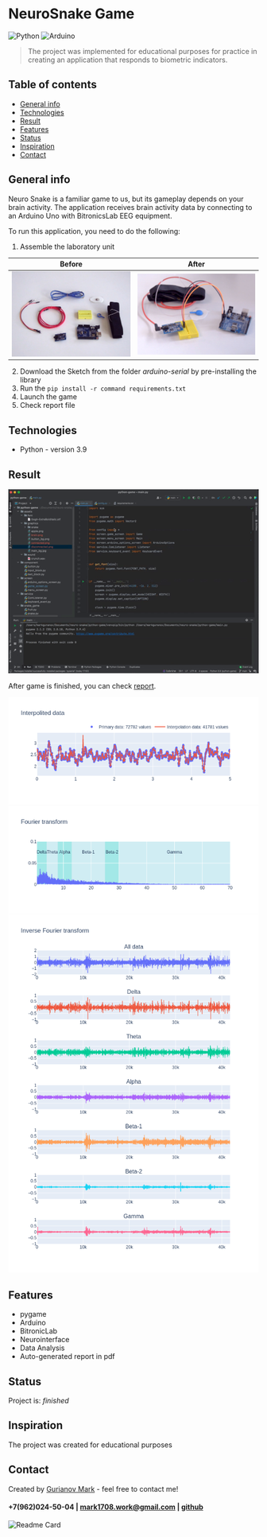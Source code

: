 # NeuroSnake Game
![Python](https://img.shields.io/badge/-Python-0a0a0a?style=for-the-badge&logo=Python)
![Arduino](https://img.shields.io/badge/-Arduino-0a0a0a?style=for-the-badge&logo=Arduino)
<br/>

>The project was implemented for educational purposes for practice in creating an application that responds to biometric indicators.

## Table of contents
* [General info](#general-info)
* [Technologies](#technologies)
* [Result](#result)
* [Features](#features)
* [Status](#status)
* [Inspiration](#inspiration)
* [Contact](#contact)

## General info
 Neuro Snake is a familiar game to us, but its gameplay depends on your brain activity. The application receives brain activity data by connecting to an Arduino Uno with BitronicsLab EEG equipment.

To run this application, you need to do the following:

1. Assemble the laboratory unit

Before | After
----- | ----
<img src="https://github.com/Mark1708/neuro-snake/raw/main/assets/photo1.jpg" width="300"> | <img src="https://github.com/Mark1708/neuro-snake/raw/main/assets/photo2.jpg" width="300">

2. Download the Sketch from the folder *_arduino-serial_* by pre-installing the library
3. Run the `pip install -r command requirements.txt`
4. Launch the game
5. Check report file

## Technologies
* Python - version 3.9

## Result
![](https://github.com/Mark1708/neuro-snake/raw/main/assets/demo.gif)

After game is finished, you can check [report](https://github.com/Mark1708/neuro-snake/raw/main/assets/report-05.05.2022-20.00.40.pdf).

![](https://github.com/Mark1708/neuro-snake/raw/main/assets/interpolation.png)
![](https://github.com/Mark1708/neuro-snake/raw/main/assets/fourie.png)
![](https://github.com/Mark1708/neuro-snake/raw/main/assets/inverse_fourie.png)

## Features
* pygame
* Arduino
* BitronicLab
* Neurointerface
* Data Analysis
* Auto-generated report in pdf

## Status
Project is: _finished_

## Inspiration
The project was created for educational purposes

## Contact
Created by [Gurianov Mark](https://mark1708.github.io/) - feel free to contact me!
#### +7(962)024-50-04 | mark1708.work@gmail.com | [github](http://github.com/Mark1708)

![Readme Card](https://github-readme-stats.vercel.app/api/pin/?username=mark1708&repo=neuro-snake&theme=chartreuse-dark&show_icons=true)
